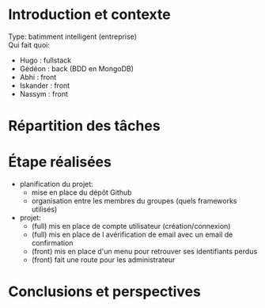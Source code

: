 # Introduction et contexte

Type: batimment intelligent (entreprise)   
Qui fait quoi:  
- Hugo      : fullstack
- Gédéon    : back (BDD en MongoDB)
- Abhi      : front
- Iskander  : front
- Nassym    : front

# Répartition des tâches

# Étape réalisées

- planification du projet:
    - mise en place du dépôt Github
    - organisation entre les membres du groupes (quels frameworks utilisés)
- projet:
  - (full) mis en place de compte utilisateur (création/connexion)
  - (full) mis en place de l avérification de email avec un email de confirmation
  - (front) mis en place d'un menu pour retrouver ses identifiants perdus
  - (front) fait une route pour les administrateur  

# Conclusions et perspectives